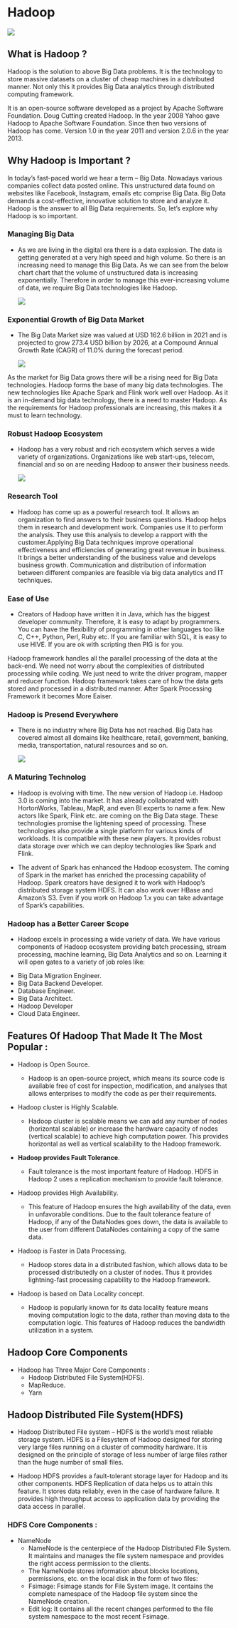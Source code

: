# Hadoop

![](https://upload.wikimedia.org/wikipedia/commons/thumb/0/0e/Hadoop_logo.svg/1280px-Hadoop_logo.svg.png)


## What is Hadoop ?

Hadoop is the solution to above Big Data problems. It is the technology to store massive datasets on a cluster of cheap machines in a distributed manner. Not only this it provides Big Data analytics through distributed computing framework.

It is an open-source software developed as a project by Apache Software Foundation. Doug Cutting created Hadoop. In the year 2008 Yahoo gave Hadoop to Apache Software Foundation. Since then two versions of Hadoop has come. Version 1.0 in the year 2011 and version 2.0.6 in the year 2013. 


## Why Hadoop is Important ?

In today’s fast-paced world we hear a term – Big Data. Nowadays various companies collect data posted online. This unstructured data found on websites like Facebook, Instagram, emails etc comprise Big Data. Big Data demands a cost-effective, innovative solution to store and analyze it. Hadoop is the answer to all Big Data requirements. So, let’s explore why Hadoop is so important. 

### Managing Big Data 
- As we are living in the digital era there is a data explosion. The data is getting generated at a very high speed and high volume. So there is an increasing need to manage this Big Data. As we can see from the below chart chart that the volume of unstructured data is increasing exponentially. Therefore in order to manage this ever-increasing volume of data, we require Big Data technologies like Hadoop.
 
 
     ![](https://www.datanami.com/wp-content/uploads/2022/01/DataSphere.png)
 
### Exponential Growth of Big Data Market 
- The Big Data Market size was valued at USD 162.6 billion in 2021 and is projected to grow 273.4 USD billion by 2026, at a Compound Annual Growth Rate (CAGR) of 11.0% during the forecast period.
    
     ![](https://www.marketsandmarkets.com/Images/big-data-market.jpg)
     
As the market for Big Data grows there will be a rising need for Big Data technologies. Hadoop forms the base of many big data technologies. The new technologies like Apache Spark and Flink work well over Hadoop. As it is an in-demand big data technology, there is a need to master Hadoop. As the requirements for Hadoop professionals are increasing, this makes it a must to learn technology.


###  Robust Hadoop Ecosystem
- Hadoop has a very robust and rich ecosystem which serves a wide variety of organizations. Organizations like web start-ups, telecom, financial and so on are needing Hadoop to answer their business needs.

     ![](https://www.oreilly.com/api/v2/epubs/9781788995092/files/assets/a64fec28-e2b2-42f0-96cf-098fe8385316.png)
     
### Research Tool
- Hadoop has come up as a powerful research tool. It allows an organization to find answers to their business questions. Hadoop helps them in research and development work. Companies use it to perform the analysis. They use this analysis to develop a rapport with the customer.Applying Big Data techniques improve operational effectiveness and efficiencies of generating great revenue in business. It brings a better understanding of the business value and develops business growth. Communication and distribution of information between different companies are feasible via big data analytics and IT techniques. 

### Ease of Use 
- Creators of Hadoop have written it in Java, which has the biggest developer community. Therefore, it is easy to adapt by programmers. You can have the flexibility of programming in other languages too like C, C++, Python, Perl, Ruby etc. If you are familiar with SQL, it is easy to use HIVE. If you are ok with scripting then PIG is for you. 

Hadoop framework handles all the parallel processing of the data at the back-end. We need not worry about the complexities of distributed processing while coding. We just need to write the driver program, mapper and reducer function. Hadoop framework takes care of how the data gets stored and processed in a distributed manner. After Spark Processing Framework it becomes More Eaiser.

### Hadoop is Presend Everywhere
- There is no industry where Big Data has not reached. Big Data has covered almost all domains like healthcare, retail, government, banking, media, transportation, natural resources and so on.

   ![](https://1.bp.blogspot.com/-Wu1iCYTv-U4/Xj2uAFpLw0I/AAAAAAAADow/1JErQq1K7og2wZYDxIDr_cLtfXsgaTE9QCLcBGAsYHQ/s1600/Applications-of-big-data-in-real-life.jpg)


### A Maturing Technolog 

- Hadoop is evolving with time. The new version of Hadoop i.e. Hadoop 3.0 is coming into the market. It has already collaborated with HortonWorks, Tableau, MapR, and even BI experts to name a few. New actors like Spark, Flink etc. are coming on the Big Data stage. These technologies promise the lightening speed of processing. These technologies also provide a single platform for various kinds of workloads. It is compatible with these new players. It provides robust data storage over which we can deploy technologies like Spark and Flink.

- The advent of Spark has enhanced the Hadoop ecosystem. The coming of Spark in the market has enriched the processing capability of Hadoop. Spark creators have designed it to work with Hadoop’s distributed storage system HDFS. It can also work over HBase and Amazon’s S3. Even if you work on Hadoop 1.x you can take advantage of Spark’s capabilities.

### Hadoop has a Better Career Scope 

- Hadoop excels in processing a wide variety of data. We have various components of Hadoop ecosystem providing batch processing, stream processing, machine learning, Big Data Analytics and so on. Learning it will open gates to a variety of job roles like:

 * Big Data Migration Engineer.
 * Big Data Backend Developer.
 * Database Engineer.
 * Big Data Architect.
 * Hadoop Developer
 * Cloud Data Engineer.


## Features Of Hadoop That Made It The Most Popular :

- Hadoop is Open Source. 
  * Hadoop is an open-source project, which means its source code is available free of cost for inspection, modification, and analyses that allows enterprises to modify the code as per their requirements.

- Hadoop cluster is Highly Scalable.
  * Hadoop cluster is scalable means we can add any number of nodes (horizontal scalable) or increase the hardware capacity of nodes (vertical scalable) to achieve high computation power. This provides horizontal as well as vertical scalability to the Hadoop framework.
 
 - **Hadoop provides Fault Tolerance**.
    * Fault tolerance is the most important feature of Hadoop. HDFS in Hadoop 2 uses a replication mechanism to provide fault tolerance.

- Hadoop provides High Availability.
  * This feature of Hadoop ensures the high availability of the data, even in unfavorable conditions. Due to the fault tolerance feature of Hadoop, if any of the DataNodes goes down, the data is available to the user from different DataNodes containing a copy of the same data.

- Hadoop is Faster in Data Processing.
  * Hadoop stores data in a distributed fashion, which allows data to be processed distributedly on a cluster of nodes. Thus it provides lightning-fast processing capability to the Hadoop framework.

- Hadoop is based on Data Locality concept.
  * Hadoop is popularly known for its data locality feature means moving computation logic to the data, rather than moving data to the computation logic. This features of Hadoop reduces the bandwidth utilization in a system.

## Hadoop Core Components 
 - Hadoop has Three Major Core Components :
   *  Hadoop Distributed File System(HDFS).
   *  MapReduce.
   *  Yarn 


## Hadoop Distributed File System(HDFS)

- Hadoop Distributed File system – HDFS is the world’s most reliable storage system. HDFS is a Filesystem of Hadoop designed for storing very large files running on a cluster of commodity hardware. It is designed on the principle of storage of less number of large files rather than the huge number of small files.

- Hadoop HDFS provides a fault-tolerant storage layer for Hadoop and its other components. HDFS Replication of data helps us to attain this feature. It stores data reliably, even in the case of hardware failure. It provides high throughput access to application data by providing the data access in parallel.

 ### HDFS Core Components :
 
 - NameNode 
   * NameNode is the centerpiece of the Hadoop Distributed File System. It maintains and manages the file system namespace and provides the right access permission to the clients.
   * The NameNode stores information about blocks locations, permissions, etc. on the local disk in the form of two files:
    - Fsimage: Fsimage stands for File System image. It contains the complete namespace of the Hadoop file system since the NameNode creation.
    - Edit log: It contains all the recent changes performed to the file system namespace to the most recent Fsimage. 
